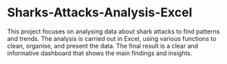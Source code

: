 # Sharks-Attacks-Analysis-Excel
This project focuses on analysing data about shark attacks to find patterns and trends. The analysis is carried out in Excel, using various functions to clean, organise, and present the data. The final result is a clear and informative dashboard that shows the main findings and insights.
